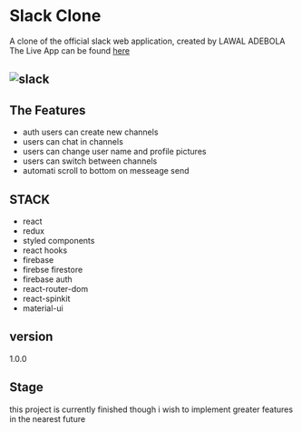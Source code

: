# Slack Clone
A clone of the official slack web application, created by LAWAL ADEBOLA
The Live App can be found [here]()
## ![slack](https://user-images.githubusercontent.com/85949974/132678845-75532365-a846-4930-929a-d4621fab9437.JPG)

## The Features
- auth users can create new channels
- users can chat in channels
- users can change user name and profile pictures
- users can switch between channels
- automati scroll to bottom on messeage send

## STACK
- react
- redux
- styled components
- react hooks
- firebase
- firebse firestore
- firebase auth
- react-router-dom
- react-spinkit
- material-ui

## version
1.0.0

## Stage
this project is currently finished though i wish to implement greater features in the nearest future
